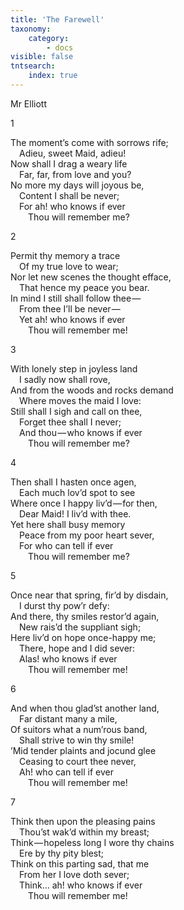 ```yaml
---
title: 'The Farewell'
taxonomy:
    category:
        - docs
visible: false
tntsearch:
    index: true
---
```


<div class="author">Mr Elliott</div>

1

The moment’s come with sorrows rife;  
&emsp;Adieu, sweet Maid, adieu!  
Now shall I drag a weary life  
&emsp;Far, far, from love and you?  
No more my days will joyous be,  
&emsp;Content I shall be never;  
&emsp;For ah! who knows if ever  
&emsp;&emsp;<span data-tippy="Thou’ll" class="green">Thou will</span> remember me?

2

Permit thy memory a trace  
&emsp;Of my true love to wear;  
Nor let new scenes the thought efface,  
&emsp;That hence my peace you bear.  
In mind I still shall follow thee —   
&emsp;From thee I’ll be never —   
&emsp;Yet ah! who knows if ever  
&emsp;&emsp;<span data-tippy="Thou’lt" class="green">Thou will</span> remember me!

3

With lonely step in joyless land  
&emsp;I sadly now shall rove,  
And from the woods and rocks demand  
&emsp;Where moves the maid I love:  
Still shall I sigh and call on thee,  
&emsp;Forget thee shall I never;  
&emsp;And thou — who knows if ever  
&emsp;&emsp;<span data-tippy="Thou’lt" class="green">Thou will</span> remember me?

4

Then shall I hasten once agen,  
&emsp;Each much lov’d spot to see  
Where once I happy liv’d — for then,  
&emsp;Dear Maid! I liv’d with thee.  
Yet here shall busy memory  
&emsp;Peace from my poor heart sever,  
&emsp;For who can tell if ever  
&emsp;&emsp;<span data-tippy="Thou’lt" class="green">Thou will</span> remember me?

5

Once near that spring, fir’d by disdain,  
&emsp;I durst thy pow’r defy:  
And there, thy smiles restor’d again,  
&emsp;New rais’d the suppliant sigh;  
Here liv’d on hope once-happy me;  
&emsp;There, hope and I did sever:  
&emsp;Alas! who knows if ever  
&emsp;&emsp;<span data-tippy="Thou’lt" class="green">Thou will</span> remember me!

6

And when thou glad’st another land,  
&emsp;Far distant many a mile,  
Of suitors what a num’rous band,  
&emsp;Shall strive to win thy smile!  
’Mid tender plaints and jocund glee  
&emsp;Ceasing to court thee never,  
&emsp;Ah! who can tell if ever  
&emsp;&emsp;<span data-tippy="Thou’lt" class="green">Thou will</span> remember me!

7

Think then upon the pleasing pains  
&emsp;Thou’st wak’d within my breast;  
Think — hopeless long I wore thy chains  
&emsp;Ere by thy pity blest;  
Think on this parting sad, that me  
&emsp;From her I love doth sever;  
&emsp;Think... ah! who knows if ever  
&emsp;&emsp;<span data-tippy="Thou’lt" class="green">Thou will</span> remember me!
